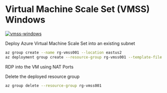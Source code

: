 # Virtual Machine Scale Set (VMSS) Windows

[![vmss-windows](https://github.com/arsenvlad/bicep-examples/actions/workflows/azure-deploy-vmss-windows.yml/badge.svg)](https://github.com/arsenvlad/bicep-examples/actions/workflows/azure-deploy-vmss-windows.yml)

Deploy Azure Virtual Machine Scale Set into an existing subnet

```bash
az group create --name rg-vmss001 --location eastus2
az deployment group create --resource-group rg-vmss001 --template-file main.bicep --parameters subnetId=/subscriptions/{SUBSCRIPTION_ID}/resourceGroups/rg-prod-core/providers/Microsoft.Network/virtualNetworks/vnet-core-eastus2/subnets/snet-compute -o json --query "properties.outputs"
```

RDP into the VM using NAT Ports

Delete the deployed resource group

```bash
az group delete --resource-group rg-vmss001
```
